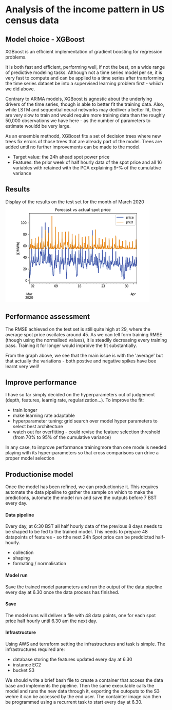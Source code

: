 # Analysis of the income pattern in US census data

## Model choice - XGBoost
XGBoost is an efficient implementation of gradient boosting for regression problems.

It is both fast and efficient, performing well, if not the best, on a wide range of predictive modeling tasks. Although not a time series model per se, it is very fast to compute and can be applied to a time series after transforming the time series dataset be  into a supervised learning problem first - whiich we did above.

Contrary to ARIMA models, XGBoost is agnostic about the underlying drivers of the time series, though is able to better fit the training data. Also, while LSTM and sequential neural networks may dedliver a better fit, they are very slow to train and would require more training data than the roughly 50,000 observations we have here - as the number of parameters to estimate wouldd be very large.

As an ensemble methodd, XGBoost fits a set of decision trees where new trees fix errors of those trees that are already part of the model. Trees are added until no further improvements can be made to the model.

* Target value: the 24h ahead spot power price
* Features: the prior week of half hourly data of the spot price and all 16 variables with retained with the PCA explaining 9-% of the cumulative variance

## Results
Display of the results on the test set for the month of March 2020
![](test_actual_pred.png?raw=true)
## Performance assessment
The RMSE achieved on the test set is still quite high at 29, where the average spot price oscilates around 45. As we can tell form training RMSE (though using the normalised values), it is steadily decreasing every training pass. Training it for longer would improive the fit substantially.

From the graph above, we see that the main issue is with the 'average' but that actually the variations - both postive and negative spikes have bee learnt very well!

## Improve performance
I have so far simply decided on the hyperparameters out of judgement (depth, features, learnig rate, regularization...). To improve the fit:
* train longer
* make learning rate adaptable
* hyperparameter tuning: grid search over model hyper parameters to select best architecture
* watch out for overfitting - could revise the feature selection threshold (from 70% to 95% of the cumulative variance)

In any case, to improve performance trainingmore than one mode is needed playing with its hyper-parameters so that cross comparisons can drive a proper model selection

## Productionise model
Once the model has been refined, we can productionise it. This requires automate the data pipeline to gather the sample on which to make the predictions, automate the model run and save the outputs before 7 BST every day.

#### Data pipeline
Every day, at 6:30 BST all half hourly data of the previous 8 days needs to be shaped to be fed to the trained model. This needs to prepare 48 datapoints of features - so tthe next 24h Spot price can be preddicted half-hourly.
* collection
* shaping
* formating / normalisation

#### Model run
Save the trained model parameters and run the output of the data pipeline every day at 6.30 once the data process has finished. 

#### Save 
The model runs will deliver a file with 48 data points, one for each spot price half hourly until 6.30 am the next day.

#### Infrastructure
Using AWS and terraform setting the infrastructures and task is simple. The infrastructures required are:
* database storing the features updated every day at 6.30
* instance EC2
* bucket S3

We should write a brief bash file to create a container that access the data base and implements the pipeline. Then the same executable calls the model and runs the new data through it, exporting the outoputs to the S3 wehre it can be accessed by the end user. The containter image can then be programmed using a recurrent task to start every day at 6.30.
